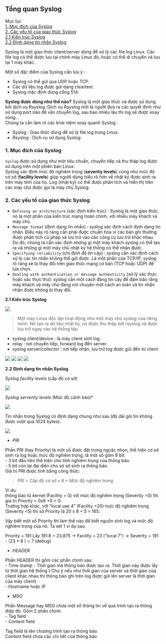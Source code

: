 ## Tổng quan Syslog  
Mục lục  
[1. Mục đích của Syslog](#1)  
[2. Các yếu tố của giao thức Syslog](#2)  
    [2.1 Kiến trúc Syslog](#3)  
    [2.2 Định dạng tin nhắn Syslog](#4)

Syslog là một giao thức client/server dùng để xử lý các file log Linux. Các file log có thể được lưu tại chính máy Linux đó, hoặc có thể di chuyển và lưu tại 1 máy khác. 

Một số đặc điểm của Syslog cần lưu ý : 
- Syslog có thể gửi qua UDP hoặc TCP.  
- Các dữ liệu log được gửi dạng cleartext.  
- Syslog mặc định dùng cổng 514.  

**Syslog được dùng như thế nào?**
Syslog là một giao thức và được sử dụng bởi dịch vụ Rsyslog. Dịch vụ Rsyslog mới là người đưa ra các quyết định như sử dụng port nào để vận chuyển log, sau bao nhiêu lâu thì log sẽ được xoay vòng…  
Chúng ta cần làm rõ các khái niệm xoay quanh Syslog :  
- Syslog : Giao thức dùng để xử lý file log trong Linux.  
- Rsyslog : Dịch vụ sử dụng Syslog

<a name="1"></a>

### 1. Mục đích của Syslog  

`Syslog` được sử dụng như một tiêu chuẩn, chuyển tiếp và thu thập log được sử dụng trên một phiên bản Linux.  
Syslog xác định mức độ nghiêm trọng (**severity levels**) cũng như mức độ cơ sở (**facility levels**) giúp người dùng hiểu rõ hơn về nhật ký được sinh ra trên máy tính của họ. Log (nhật ký) có thể được phân tích và hiển thị trên các máy chủ được gọi là máy chủ Syslog.  
<a name="2"></a>

### 2. Các yếu tố của giao thức Syslog 

- `Defining an architecture` (xác định kiến ​​trúc) : Syslog là một giao thức, nó là một phần của kiến ​​trúc mạng hoàn chỉnh, với nhiều máy khách và máy chủ.  
- `Message format` (định dạng tin nhắn) : syslog xác định cách định dạng tin nhắn. Điều này rõ ràng cần phải được chuẩn hóa vì các bản ghi thường được phân tích cú pháp và lưu trữ vào các công cụ lưu trữ khác nhau. Do đó, chúng ta cần xác định những gì một máy khách syslog có thể tạo ra và những gì một máy chủ nhật ký hệ thống có thể nhận được.  
- `Specifying reliability` (chỉ định độ tin cậy) : syslog cần xác định cách xử lý các tin nhắn không thể gửi được. Là một phần của TCP/IP, syslog rõ ràng sẽ bị thay đổi trên giao thức mạng cơ bản (TCP hoặc UDP) để lựa chọn.  
- `Dealing with authentication or message authenticity` (xử lý xác thực hoặc xác thực thư): syslog cần một cách đáng tin cậy để đảm bảo rằng máy khách và máy chủ đang nói chuyện một cách an toàn và tin nhắn nhận được không bị thay đổi.  

<a name="3"></a>

**2.1 Kiến trúc Syslog**  

<img src="https://i.imgur.com/d9QEqqD.png">  

> Một máy Linux độc lập hoạt động như một máy chủ syslog của riêng mình. Nó tạo ra dữ liệu nhật ký, nó được thu thập bởi rsyslog và được lưu trữ ngay vào hệ thống tệp.  

- syslog client/device : là máy client sinh log.  
- relay : nơi chuyển tiếp, forward log đến server.  
- syslog server/collector : nơi tiếp nhận, lưu trữ log được gửi đến từ client

<img src="https://i.imgur.com/ZcgQNST.png">  

<img src="https://i.imgur.com/evtJeia.png">

<img src="https://i.imgur.com/5qhZYta.png"> 

<img src="https://i.imgur.com/AcNxJ6L.png">
<a name="4"></a>

**2.2 Định dạng tin nhắn Syslog**

*Syslog facility levels* (cấp độ cơ sở) 

<img src="https://i.imgur.com/MODl0RR.png">  

*Syslog serverity levels* (Mức độ cảnh báo)*  

<img src="https://i.imgur.com/NxeXsao.png">  

Tin nhắn trong Syslog có định dạng chung như sau (độ dài gói tin không được vượt quá 1024 bytes):  

<img src="https://i.imgur.com/x58ALKj.png">  

- *PRI*  

Phần PRI (hay Priority) là một số được đặt trong ngoặc nhọn, thể hiện cơ sở sinh ra log hoặc mức độ nghiêm trọng, là một số gồm 8 bit:  
    - 3 bit đầu tiên thể hiện cho tính nghiêm trọng của thông báo.  
    - 5 bit còn lại đại diện cho sơ sở sinh ra thông báo.  
Giá trị PRI được tính bằng công thức:  
> PRI = Cấp độ cơ sở x 8 + Mức độ nghiêm trọng  

Ví dụ:  
thông báo từ kernel (Facility = 0) với mức độ nghiêm trọng (Severity =0) thì giá trị Priority = 0x8 +0 = 0.   
Trường hợp khác, với "local use 4" (Facility =20) mức độ nghiêm trọng (Severity =5) thì số Priority là 20 x 8 + 5 = 165.  

Vậy biết một số Priority thì làm thế nào để biết nguồn sinh log và mức độ nghiêm trọng của nó. Ta xét 1 ví dụ sau:
 
Priority = 191 Lấy 191:8 = 23.875 -> Facility = 23 ("local 7") -> Severity = 191 - (23 * 8 ) = 7 (debug)  

- *HEADER*  

Phần HEADER thì gồm các phần chính sau:  
    - Time stamp - Thời gian mà thông báo được tạo ra. Thời gian này được lấy từ thời gian hệ thống ( Chú ý nếu như thời gian của server và thời gian của client khác nhau thì thông báo ghi trên log được gửi lên server là thời gian của máy client)  
    - Hostname hoặc IP
- *MSG*  

Phần Message hay MSG chứa một số thông tin về quá trình tạo ra thông điệp đó. Gồm 2 phần chính:  
    - Tag field  
    - Content field  

Tag field là tên chương trình tạo ra thông báo.  
Content field chứa các chi tiết của thông báo

